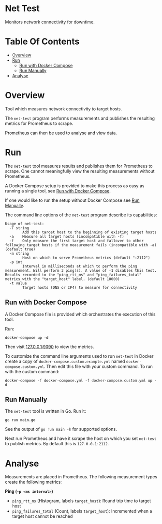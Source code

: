 # Net Test
Monitors network connectivity for downtime.

# Table Of Contents
- [Overview](#overview)
- [Run](#run)
  - [Run with Docker Compose](#run-with-docker-compose)
  - [Run Manually](#run-manually)
- [Analyse](#analyse)

# Overview
Tool which measures network connectivity to target hosts.

The `net-test` program performs measurements and publishes the resulting metrics for Prometheus to scrape.

Prometheus can then be used to analyse and view data.

# Run
The `net-test` tool measures results and publishes them for Prometheus to scrape. One cannot meaningfully view the resulting measurements without Prometheus.

A Docker Compose setup is provided to make this process as easy as running a single tool, see [Run with Docker Compose](#run-with-docker-compose).

If one would like to run the setup without Docker Compose see [Run Manually](#run-manually).

The command line options of the `net-test` program describe its capabilities:

```
Usage of net-test:
  -T string
        Add this target host to the beginning of existing target hosts
  -a    Measure all target hosts (incompatible with -f)
  -f    Only measure the first target host and fallover to other following target hosts if the measurement fails (incompatible with -a) (default true)
  -m string
        Host on which to serve Prometheus metrics (default ":2112")
  -p int
        Interval in milliseconds at which to perform the ping measurement. Will perform 3 ping(s). A value of -1 disables this test. Results recorded to the "ping_rtt_ms" and "ping_failures_total" metrics with the "target_host" label. (default 10000)
  -t value
        Target hosts (DNS or IP4) to measure for connectivity
```

## Run with Docker Compose
A Docker Compose file is provided which orchestrates the execution of this tool.

Run:

```
docker-compose up -d
```

Then visit [127.0.0.1:9090](http://127.0.0.1:9090) to view the metrics.

To customize the command line arguments used to run `net-test` in Docker create a copy of `docker-compose.custom.example.yml` named `docker-compose.custom.yml`. Then edit this file with your custom command. To run with the custom command:

```
docker-compose -f docker-compose.yml -f docker-compose.custom.yml up -d
```

## Run Manually
The `net-test` tool is written in Go. Run it:

```
go run main.go
```

See the output of `go run main -h` for supported options.

Next run Prometheus and have it scrape the host on which you set `net-test` to publish metrics. By default this is `127.0.0.1:2112`.

# Analyse
Measurements are placed in Prometheus. The following measurement types create the following metrics:

**Ping (`-p <ms interval>`)**  
- `ping_rtt_ms` (Histogram, labels `target_host`): Round trip time to target host
- `ping_failures_total` (Count, labels `target_host`): Incremented when a target host cannot be reached
